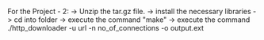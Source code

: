 For the Project - 2:
-> Unzip the tar.gz file.
-> install the necessary libraries
-> cd into folder
-> execute the command "make"
-> execute the command ./http_downloader -u url -n no_of_connections -o output.ext

